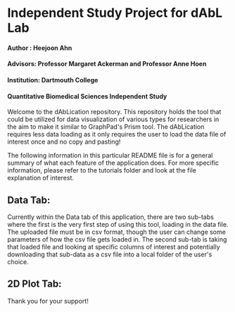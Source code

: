 # Independent Study Project for dAbL Lab
#### Author : Heejoon Ahn
#### Advisors: Professor Margaret Ackerman and Professor Anne Hoen
#### Institution: Dartmouth College
#### Quantitative Biomedical Sciences Independent Study

Welcome to the dAbLication repository. This repository holds the tool that could be utilized for data visualization of various types for researchers in the aim to make it similar to GraphPad's Prism tool. The dAbLication requires less data loading as it only requires the user to load the data file of interest once and no copy and pasting! 

The following information in this particular README file is for a general summary of what each feature of the application does. For more specific information, please refer to the tutorials folder and look at the file explanation of interest. 

## Data Tab:

Currently within the Data tab of this application, there are two sub-tabs where the first is the very first step of using this tool, loading in the data file. The uploaded file must be in csv format, though the user can change some parameters of how the csv file gets loaded in. The second sub-tab is taking that loaded file and looking at specific columns of interest and potentially downloading that sub-data as a csv file into a local folder of the user's choice.

## 2D Plot Tab:



Thank you for your support!

